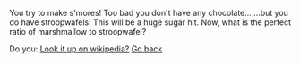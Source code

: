 You try to make s'mores! Too bad you don't have any chocolate...
...but you do have stroopwafels! This will be a huge sugar hit.
Now, what is the perfect ratio of marshmallow to stroopwafel?

Do you: 
[Look it up on wikipedia?](../wikipedia/wikipedia.md)
[Go back](../marshmallow.md)